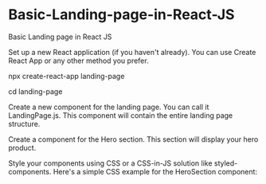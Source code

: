 # Basic-Landing-page-in-React-JS
Basic Landing page in React JS

Set up a new React application (if you haven't already). You can use Create React App or any other method you prefer.

npx create-react-app landing-page

cd landing-page

Create a new component for the landing page. You can call it LandingPage.js. This component will contain the entire landing page structure. 

Create a component for the Hero section. This section will display your hero product.

Style your components using CSS or a CSS-in-JS solution like styled-components. Here's a simple CSS example for the HeroSection component:




